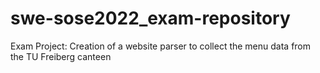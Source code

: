 # swe-sose2022_exam-repository
Exam Project: Creation of a website parser to collect the menu data from the TU Freiberg canteen
